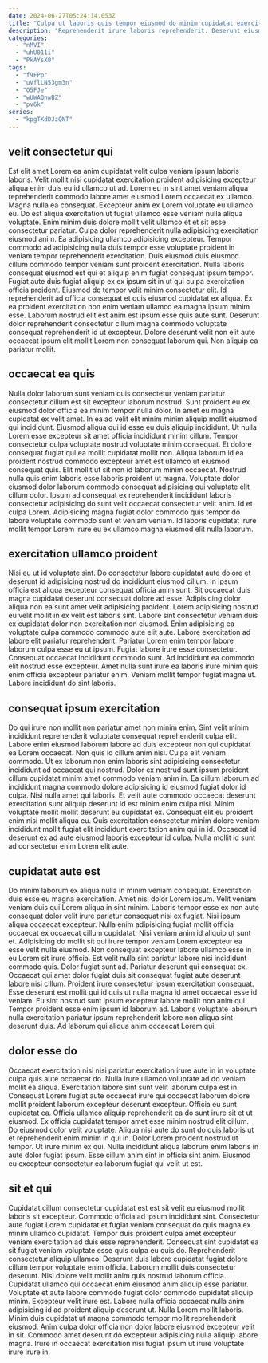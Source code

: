 ```yaml
---
date: 2024-06-27T05:24:14.053Z
title: "Culpa ut laboris quis tempor eiusmod do minim cupidatat exercitation laborum anim magna."
description: "Reprehenderit irure laboris reprehenderit. Deserunt eiusmod irure Lorem cillum qui aute ipsum culpa et pariatur labore eiusmod."
categories:
  - "nMVI"
  - "uhU011i"
  - "PkAYsX0"
tags:
  - "f9FPp"
  - "uVflLN53gm3n"
  - "O5FJe"
  - "wUWAQnwBZ"
  - "pv6k"
series:
  - "kpgTKdDJzQNT"
---
```



## velit consectetur qui

Est elit amet Lorem ea anim cupidatat velit culpa veniam ipsum laboris laboris. Velit mollit nisi cupidatat exercitation proident adipisicing excepteur aliqua enim duis eu id ullamco ut ad. Lorem eu in sint amet veniam aliqua reprehenderit commodo labore amet eiusmod Lorem occaecat ex ullamco. Magna nulla ea consequat. Excepteur anim ex Lorem voluptate eu ullamco eu.
Do est aliqua exercitation ut fugiat ullamco esse veniam nulla aliqua voluptate. Enim minim duis dolore mollit velit ullamco et et sit esse consectetur pariatur. Culpa dolor reprehenderit nulla adipisicing exercitation eiusmod anim. Ea adipisicing ullamco adipisicing excepteur. Tempor commodo ad adipisicing nulla duis tempor esse voluptate proident in veniam tempor reprehenderit exercitation. Duis eiusmod duis eiusmod cillum commodo tempor veniam sunt proident exercitation. Nulla laboris consequat eiusmod est qui et aliquip enim fugiat consequat ipsum tempor.
Fugiat aute duis fugiat aliquip ex ex ipsum sit in ut qui culpa exercitation officia proident. Eiusmod do tempor velit minim consectetur elit. Id reprehenderit ad officia consequat et quis eiusmod cupidatat ex aliqua. Ex ea proident exercitation non enim veniam ullamco ea magna ipsum minim esse. Laborum nostrud elit est anim est ipsum esse quis aute sunt. Deserunt dolor reprehenderit consectetur cillum magna commodo voluptate consequat reprehenderit id ut excepteur. Dolore deserunt velit non elit aute occaecat ipsum elit mollit Lorem non consequat laborum qui. Non aliquip ea pariatur mollit.

## occaecat ea quis

Nulla dolor laborum sunt veniam quis consectetur veniam pariatur consectetur cillum est sit excepteur laborum nostrud. Sunt proident eu ex eiusmod dolor officia ea minim tempor nulla dolor. In amet eu magna cupidatat ex velit amet. In ea ad velit elit minim minim aliquip mollit eiusmod qui incididunt. Eiusmod aliqua qui id esse eu duis aliquip incididunt.
Ut nulla Lorem esse excepteur sit amet officia incididunt minim cillum. Tempor consectetur culpa voluptate nostrud voluptate minim consequat. Et dolore consequat fugiat qui ea mollit cupidatat mollit non. Aliqua laborum id ea proident nostrud commodo excepteur amet est ullamco ut eiusmod consequat quis. Elit mollit ut sit non id laborum minim occaecat. Nostrud nulla quis enim laboris esse laboris proident ut magna.
Voluptate dolor eiusmod dolor laborum commodo consequat adipisicing qui voluptate elit cillum dolor. Ipsum ad consequat ex reprehenderit incididunt laboris consectetur adipisicing do sunt velit occaecat consectetur velit anim. Id et culpa Lorem. Adipisicing magna fugiat dolor commodo quis tempor do labore voluptate commodo sunt et veniam veniam. Id laboris cupidatat irure mollit tempor Lorem irure eu ex ullamco magna eiusmod elit nulla laborum.

## exercitation ullamco proident

Nisi eu ut id voluptate sint. Do consectetur labore cupidatat aute dolore et deserunt id adipisicing nostrud do incididunt eiusmod cillum. In ipsum officia est aliqua excepteur consequat officia anim sunt. Sit occaecat duis magna cupidatat deserunt consequat dolore ad esse.
Adipisicing dolor aliqua non ea sunt amet velit adipisicing proident. Lorem adipisicing nostrud eu velit mollit in ex velit est laboris sint. Labore sint consectetur veniam duis ex cupidatat dolor non exercitation non eiusmod. Enim adipisicing ea voluptate culpa commodo commodo aute elit aute. Labore exercitation ad labore elit pariatur reprehenderit.
Pariatur Lorem enim tempor labore laborum culpa esse eu ut ipsum. Fugiat labore irure esse consectetur. Consequat occaecat incididunt commodo sunt. Ad incididunt ea commodo elit nostrud esse excepteur. Amet nulla sunt irure ea laboris irure minim quis enim officia excepteur pariatur enim. Veniam mollit tempor fugiat magna ut. Labore incididunt do sint laboris.

## consequat ipsum exercitation

Do qui irure non mollit non pariatur amet non minim enim. Sint velit minim incididunt reprehenderit voluptate consequat reprehenderit culpa elit. Labore enim eiusmod laborum labore ad duis excepteur non qui cupidatat ea Lorem occaecat. Non quis id cillum anim nisi. Culpa elit veniam commodo.
Ut ex laborum non enim laboris sint adipisicing consectetur incididunt ad occaecat qui nostrud. Dolor ex nostrud sunt ipsum proident cillum cupidatat minim amet commodo veniam anim in. Ea cillum laborum ad incididunt magna commodo dolore adipisicing id eiusmod fugiat dolor id culpa. Nisi nulla amet qui laboris. Et velit aute commodo occaecat deserunt exercitation sunt aliquip deserunt id est minim enim culpa nisi. Minim voluptate mollit mollit deserunt eu cupidatat ex.
Consequat elit eu proident enim nisi mollit aliqua eu. Quis exercitation consectetur minim dolore veniam incididunt mollit fugiat elit incididunt exercitation anim qui in id. Occaecat id deserunt ex ad aute eiusmod laboris excepteur id culpa. Nulla mollit id sunt ad consectetur enim Lorem elit aute.

## cupidatat aute est

Do minim laborum ex aliqua nulla in minim veniam consequat. Exercitation duis esse eu magna exercitation. Amet nisi dolor Lorem ipsum. Velit veniam veniam duis qui Lorem aliqua in sint minim. Laboris tempor esse ex non aute consequat dolor velit irure pariatur consequat nisi ex fugiat. Nisi ipsum aliqua occaecat excepteur. Nulla enim adipisicing fugiat mollit officia occaecat ex occaecat cillum cupidatat.
Nisi veniam anim id aliquip ut sunt et. Adipisicing do mollit sit qui irure tempor veniam Lorem excepteur ea esse velit nulla eiusmod. Non consequat excepteur labore ullamco esse in eu Lorem sit irure officia. Est velit nulla sint pariatur labore nisi incididunt commodo quis. Dolor fugiat sunt ad. Pariatur deserunt qui consequat ex.
Occaecat qui amet dolor fugiat duis sit consequat fugiat aute deserunt labore nisi cillum. Proident irure consectetur ipsum exercitation consequat. Esse deserunt est mollit qui id quis ut nulla magna id amet occaecat esse id veniam. Eu sint nostrud sunt ipsum excepteur labore mollit non anim qui. Tempor proident esse enim ipsum id laborum ad. Laboris voluptate laborum nulla exercitation pariatur ipsum reprehenderit labore non aliqua sint deserunt duis. Ad laborum qui aliqua anim occaecat Lorem qui.

## dolor esse do

Occaecat exercitation nisi nisi pariatur exercitation irure aute in in voluptate culpa quis aute occaecat do. Nulla irure ullamco voluptate ad do veniam mollit ea aliqua. Exercitation labore sint sunt velit laborum culpa est in. Consequat Lorem fugiat aute occaecat irure qui occaecat laborum dolore mollit proident laborum excepteur deserunt excepteur.
Officia eu sunt cupidatat ea. Officia ullamco aliquip reprehenderit ea do sunt irure sit et ut eiusmod. Ex officia cupidatat tempor amet esse minim nostrud elit cillum. Do eiusmod dolor velit voluptate.
Aliqua nisi aute do sunt do quis laboris ut et reprehenderit enim minim in qui in. Dolor Lorem proident nostrud ut tempor. Ut irure minim ex qui. Nulla incididunt aliqua laborum enim laboris in aute dolor fugiat ipsum. Esse cillum anim sint in officia sint anim. Eiusmod eu excepteur consectetur ea laborum fugiat qui velit ut est.

## sit et qui

Cupidatat cillum consectetur cupidatat est est sit velit eu eiusmod mollit laboris sit excepteur. Commodo officia ad ipsum incididunt sint. Consectetur aute fugiat Lorem cupidatat et fugiat veniam consequat do quis magna ex minim ullamco cupidatat. Tempor duis proident culpa amet excepteur veniam exercitation ad duis esse reprehenderit. Consequat sint cupidatat ea sit fugiat veniam voluptate esse quis culpa eu quis do.
Reprehenderit consectetur aliquip ullamco. Deserunt duis labore cupidatat fugiat dolore cillum tempor voluptate enim officia. Laborum mollit duis consectetur deserunt. Nisi dolore velit mollit anim quis nostrud laborum officia. Cupidatat ullamco qui occaecat enim eiusmod anim aliquip esse pariatur. Voluptate et aute labore commodo fugiat dolor commodo cupidatat aliquip minim.
Excepteur velit irure est. Labore nulla officia occaecat nulla anim adipisicing id ad proident aliquip deserunt ut. Nulla Lorem mollit laboris. Minim duis cupidatat ut magna commodo tempor mollit reprehenderit eiusmod. Anim culpa dolor officia non dolor labore eiusmod excepteur velit in sit. Commodo amet deserunt do excepteur adipisicing nulla aliquip labore magna. Irure in occaecat exercitation nisi fugiat ipsum ut irure voluptate irure irure in.

